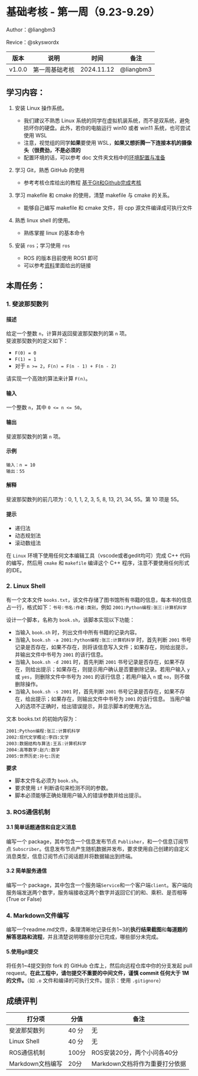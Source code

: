 # 基础考核 - 第一周（9.23-9.29）

Author：@liangbm3

Revice：@skyswordx

| 版本 | 说明 |时间|备注|
| ---- | ---- | ---- |----|
| v1.0.0 | 第一周基础考核 |2024.11.12| @liangbm3 |

## 学习内容：

1. 安装 Linux 操作系统。

    - 我们建议不熟悉 Linux 系统的同学在虚拟机装系统，而不是双系统，避免损坏你的硬盘。此外，若你的电脑运行 win10 或者 win11 系统，也可尝试使用 WSL
    - 注意，视觉组的同学**如果**要使用 WSL，**如果又想折腾一下连接本机的摄像头（很费劲，不是必须的**
    - 配置环境的话，可以参考 doc 文件夹文档中的[环境配置与准备](./doc/环境配置与准备.md) 

2. 学习 Git，熟悉 GitHub 的使用
	- 参考考核仓库给出的教程 [基于Git和Github完成考核](../../doc/基于git和GitHub完成考核任务.md)

3. 学习 makefile 和 cmake 的使用，清楚 makefile 与 cmake 的关系。
    - 能够自己编写 makefile 和 cmake 文件，将 cpp 源文件编译成可执行文件
   
4. 熟悉 linux shell 的使用。
	-  熟练掌握 linux 的基本命令

5. 安装 `ros`；学习使用 `ros`
	- ROS 的版本目前使用 ROS1 即可
	- 可以参考[资料](../../doc/参考资料.md)里面给出的链接

## 本周任务：

### 1. 斐波那契数列

#### 描述
给定一个整数 `n`，计算并返回斐波那契数列的第 `n` 项。  
斐波那契数列的定义如下：
- `F(0) = 0`
- `F(1) = 1`
- 对于 `n >= 2`，`F(n) = F(n - 1) + F(n - 2)`

请实现一个高效的算法来计算 `F(n)`。

#### 输入
一个整数 `n`，其中 `0 <= n <= 50`。

#### 输出
斐波那契数列的第 `n` 项。

#### 示例

```plaintext
输入：n = 10
输出：55
```
#### 解释
斐波那契数列的前几项为：0, 1, 1, 2, 3, 5, 8, 13, 21, 34, 55。第 10 项是 55。

#### 提示
+ 递归法
+ 动态规划法
+ 滚动数组法

在 `Linux` 环境下使用任何文本编辑工具（vscode或者gedit均可）完成 C++ 代码的编写，然后用 `cmake` 和 `makefile` 编译这个 C++ 程序，注意不要使用任何形式的IDE。

### 2. Linux Shell

有一个文本文件 `books.txt`，该文件存储了图书馆所有书籍的信息，每本书的信息占一行，格式如下：`书号:书名:作者:类别`，例如 `2001:Python编程:张三:计算机科学`

设计一个脚本，名称为 `book.sh`，该脚本实现以下功能：

+ 当输入 `book.sh` 时，列出文件中所有书籍的记录内容。
+ 当输入 `book.sh -a 2001:Python编程:张三:计算机科学` 时，首先判断 `2001` 书号记录是否存在，如果不存在，则将该信息写入文件；如果存在，则给出提示，并输出文件中书号为 `2001` 的该行信息。
+ 当输入 `book.sh -d 2001` 时，首先判断 `2001` 书号记录是否存在，如果不存在，则给出提示；如果存在，则提示用户确认是否要删除记录。若用户输入 `y` 或 `yes`，则删除文件中书号为 `2001` 的该行信息；若用户输入 `n` 或 `no`，则不做删除操作。
+ 当输入 `book.sh -s 2001` 时，首先判断 `2001` 书号记录是否存在，如果不存在，给出提示；如果存在，则输出文件中书号为 `2001` 的该行信息。
当用户输入的选项不正确时，给出错误提示，并显示脚本的使用方法。

文本 books.txt 的初始内容为：
```
2001:Python编程:张三:计算机科学
2002:现代文学概论:李四:文学
2003:数据结构与算法:王五:计算机科学
2004:高等数学:赵六:数学
2005:世界历史:孙七:历史
```
**要求**
+ 脚本文件名必须为 `book.sh`。
+ 要求使用 `if` 判断语句来检测不同的参数。
+ 脚本必须能够正确处理用户输入的错误参数并给出提示。

### 3. ROS通信机制

#### 3.1 简单话题通信和自定义消息
编写一个 package，其中包含一个信息发布节点 `Publisher`，和一个信息订阅节点 `Subscriber`。信息发布节点产生随机数据并发布，要求使用自己创建的自定义消息类型，信息订阅节点订阅话题并将数据输出到终端。

#### 3.2 简单服务通信
编写一个 package，其中包含一个服务端`Service`和一个客户端`client`。客户端向服务端发送两个数字，服务端接收这两个数字并返回它们的和、乘积、是否相等(True or False)

### 4. Markdown文件编写

编写一个readme.md文件，条理清晰地记录任务1~3的**执行结果截图**和**每道题的解答思路和流程**，并且清楚说明哪些部分已完成，哪些部分未完成。

#### 5.使用git提交

将任务1~4提交到你 fork 的 GitHub 仓库上，然后向远程仓库中你的分支发起 pull request。**在此工程中，请勿提交不重要的中间文件，谨慎 commit 任何大于 1M 的文件。**（如 `.o` 文件和编译的可执行文件。提示：使用 `.gitignore`）

## 成绩评判

| 打分项 | 分值 | 备注 |
| ---- | ---- | ---- |
| 斐波那契数列 | 40 分|无|
| Linux Shell | 40 分|无|
| ROS通信机制 | 100分 | ROS安装20分，两个小问各40分 |
| Markdown文档编写| 20分 |Markdown文档将作为重要打分依据 |


